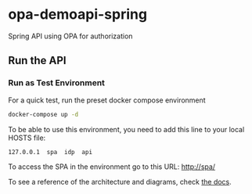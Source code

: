 # opa-demoapi-spring

Spring API using OPA for authorization

## Run the API


### Run as Test Environment

For a quick test, run the preset docker compose environment
```sh
docker-compose up -d
```

To be able to use this environment, you need to add this line to your local HOSTS file:
```sh
127.0.0.1  spa  idp  api
```
To access the SPA in the environment go to this URL: <http://spa/>

To see a reference of the architecture and diagrams, check [the docs](./docs/).
